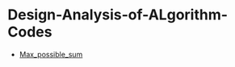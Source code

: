 <h1> Design-Analysis-of-ALgorithm-Codes </h1>

<ul>
<li> <a href="https://github.com/Pratham2301/Design-Analysis-of-ALgorithm-Codes/tree/master/Max_possible_sum_using_STACK"> Max_possible_sum </a>
</ul>
